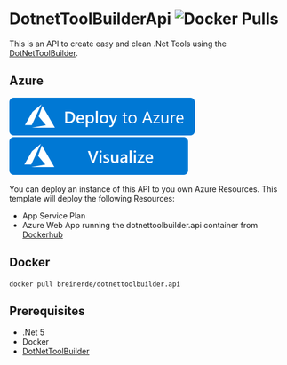 # DotnetToolBuilderApi  ![Docker Pulls](https://img.shields.io/docker/pulls/breinerde/dotnettoolbuilder.api)


This is an API to create easy and clean .Net Tools using the [DotNetToolBuilder](https://renepeuser.visualstudio.com/DotNetToolBuilder).


## Azure

[![Deploy To Azure](https://raw.githubusercontent.com/Azure/azure-quickstart-templates/master/1-CONTRIBUTION-GUIDE/images/deploytoazure.svg?sanitize=true)](https://portal.azure.com/#create/Microsoft.Template/uri/https%3A%2F%2Fraw.githubusercontent.com%2FBreinerDe%2Fdotnettoolbuilder.api%2Fmain%2FDotnet.ToolBuilder.Azure%2Fazuredeploy.json)
[![Visualize](https://raw.githubusercontent.com/Azure/azure-quickstart-templates/master/1-CONTRIBUTION-GUIDE/images/visualizebutton.svg?sanitize=true)](http://armviz.io/#/?load=https%3A%2F%2Fraw.githubusercontent.com%2FBreinerDe%2Fdotnettoolbuilder.api%2Fmain%2FDotnet.ToolBuilder.Azure%2Fazuredeploy.json)



You can deploy an instance of this API to you own Azure Resources.
This template will deploy the following Resources:

* App Service Plan
* Azure Web App running the dotnettoolbuilder.api container from [Dockerhub ](https://hub.docker.com/r/breinerde/dotnettoolbuilder.api)


## Docker 

```
docker pull breinerde/dotnettoolbuilder.api
```


## Prerequisites

* .Net 5
* Docker
* [DotNetToolBuilder](https://www.nuget.org/packages/DotNetTool.Builder/)





